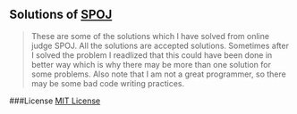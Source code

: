 ## Solutions of [SPOJ](http://www.spoj.com/)

>These are some of the solutions which I have solved from online judge SPOJ. All the solutions are accepted solutions. Sometimes after I solved the problem I readlized that this could have been done in better way which is why there may be more than one solution for some problems.
Also note that I am not a great programmer, so there may be some bad code writing practices.

###License
[MIT License](https://opensource.org/licenses/MIT)